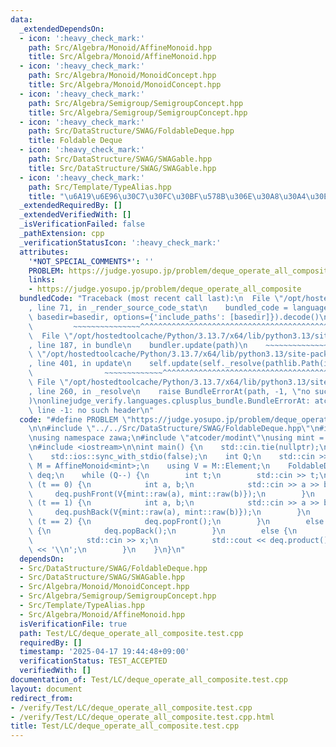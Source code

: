 ```yaml
---
data:
  _extendedDependsOn:
  - icon: ':heavy_check_mark:'
    path: Src/Algebra/Monoid/AffineMonoid.hpp
    title: Src/Algebra/Monoid/AffineMonoid.hpp
  - icon: ':heavy_check_mark:'
    path: Src/Algebra/Monoid/MonoidConcept.hpp
    title: Src/Algebra/Monoid/MonoidConcept.hpp
  - icon: ':heavy_check_mark:'
    path: Src/Algebra/Semigroup/SemigroupConcept.hpp
    title: Src/Algebra/Semigroup/SemigroupConcept.hpp
  - icon: ':heavy_check_mark:'
    path: Src/DataStructure/SWAG/FoldableDeque.hpp
    title: Foldable Deque
  - icon: ':heavy_check_mark:'
    path: Src/DataStructure/SWAG/SWAGable.hpp
    title: Src/DataStructure/SWAG/SWAGable.hpp
  - icon: ':heavy_check_mark:'
    path: Src/Template/TypeAlias.hpp
    title: "\u6A19\u6E96\u30C7\u30FC\u30BF\u578B\u306E\u30A8\u30A4\u30EA\u30A2\u30B9"
  _extendedRequiredBy: []
  _extendedVerifiedWith: []
  _isVerificationFailed: false
  _pathExtension: cpp
  _verificationStatusIcon: ':heavy_check_mark:'
  attributes:
    '*NOT_SPECIAL_COMMENTS*': ''
    PROBLEM: https://judge.yosupo.jp/problem/deque_operate_all_composite
    links:
    - https://judge.yosupo.jp/problem/deque_operate_all_composite
  bundledCode: "Traceback (most recent call last):\n  File \"/opt/hostedtoolcache/Python/3.13.7/x64/lib/python3.13/site-packages/onlinejudge_verify/documentation/build.py\"\
    , line 71, in _render_source_code_stat\n    bundled_code = language.bundle(stat.path,\
    \ basedir=basedir, options={'include_paths': [basedir]}).decode()\n          \
    \         ~~~~~~~~~~~~~~~^^^^^^^^^^^^^^^^^^^^^^^^^^^^^^^^^^^^^^^^^^^^^^^^^^^^^^^^^^^^^^^^^^\n\
    \  File \"/opt/hostedtoolcache/Python/3.13.7/x64/lib/python3.13/site-packages/onlinejudge_verify/languages/cplusplus.py\"\
    , line 187, in bundle\n    bundler.update(path)\n    ~~~~~~~~~~~~~~^^^^^^\n  File\
    \ \"/opt/hostedtoolcache/Python/3.13.7/x64/lib/python3.13/site-packages/onlinejudge_verify/languages/cplusplus_bundle.py\"\
    , line 401, in update\n    self.update(self._resolve(pathlib.Path(included), included_from=path))\n\
    \                ~~~~~~~~~~~~~^^^^^^^^^^^^^^^^^^^^^^^^^^^^^^^^^^^^^^^^^^^^\n \
    \ File \"/opt/hostedtoolcache/Python/3.13.7/x64/lib/python3.13/site-packages/onlinejudge_verify/languages/cplusplus_bundle.py\"\
    , line 260, in _resolve\n    raise BundleErrorAt(path, -1, \"no such header\"\
    )\nonlinejudge_verify.languages.cplusplus_bundle.BundleErrorAt: atcoder/modint:\
    \ line -1: no such header\n"
  code: "#define PROBLEM \"https://judge.yosupo.jp/problem/deque_operate_all_composite\"\
    \n\n#include \"../../Src/DataStructure/SWAG/FoldableDeque.hpp\"\n#include \"../../Src/Algebra/Monoid/AffineMonoid.hpp\"\
    \nusing namespace zawa;\n#include \"atcoder/modint\"\nusing mint = atcoder::modint998244353;\n\
    \n#include <iostream>\n\nint main() {\n    std::cin.tie(nullptr);\n    std::cout.tie(nullptr);\n\
    \    std::ios::sync_with_stdio(false);\n    int Q;\n    std::cin >> Q;\n    using\
    \ M = AffineMonoid<mint>;\n    using V = M::Element;\n    FoldableDeque<MonoidSWAGable<M>>\
    \ deq;\n    while (Q--) {\n        int t;\n        std::cin >> t;\n        if\
    \ (t == 0) {\n            int a, b;\n            std::cin >> a >> b;\n       \
    \     deq.pushFront(V{mint::raw(a), mint::raw(b)});\n        }\n        else if\
    \ (t == 1) {\n            int a, b;\n            std::cin >> a >> b;\n       \
    \     deq.pushBack(V{mint::raw(a), mint::raw(b)});\n        }\n        else if\
    \ (t == 2) {\n            deq.popFront();\n        }\n        else if (t == 3)\
    \ {\n            deq.popBack();\n        }\n        else {\n            int x;\n\
    \            std::cin >> x;\n            std::cout << deq.product()(mint::raw(x)).val()\
    \ << '\\n';\n        }\n    }\n}\n"
  dependsOn:
  - Src/DataStructure/SWAG/FoldableDeque.hpp
  - Src/DataStructure/SWAG/SWAGable.hpp
  - Src/Algebra/Monoid/MonoidConcept.hpp
  - Src/Algebra/Semigroup/SemigroupConcept.hpp
  - Src/Template/TypeAlias.hpp
  - Src/Algebra/Monoid/AffineMonoid.hpp
  isVerificationFile: true
  path: Test/LC/deque_operate_all_composite.test.cpp
  requiredBy: []
  timestamp: '2025-04-17 19:44:48+09:00'
  verificationStatus: TEST_ACCEPTED
  verifiedWith: []
documentation_of: Test/LC/deque_operate_all_composite.test.cpp
layout: document
redirect_from:
- /verify/Test/LC/deque_operate_all_composite.test.cpp
- /verify/Test/LC/deque_operate_all_composite.test.cpp.html
title: Test/LC/deque_operate_all_composite.test.cpp
---
```

